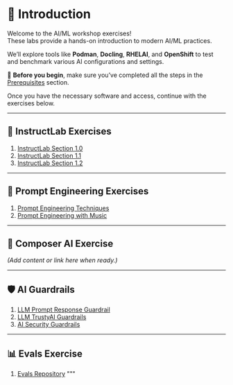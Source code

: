 # 🧠 Introduction

Welcome to the AI/ML workshop exercises!  
These labs provide a hands-on introduction to modern AI/ML practices.

We’ll explore tools like **Podman**, **Docling**, **RHELAI**, and **OpenShift** to test and benchmark various AI configurations and settings.

📌 **Before you begin**, make sure you’ve completed all the steps in the [Prerequisites](prereqs) section.

Once you have the necessary software and access, continue with the exercises below.

---

## 🧪 InstructLab Exercises

1. [InstructLab Section 1.0](exercises/instructlab-1.0)
2. [InstructLab Section 1.1](exercises/instructlab-1.1)
3. [InstructLab Section 1.2](exercises/instructlab-1.2)

---

## 🎯 Prompt Engineering Exercises

1. [Prompt Engineering Techniques](exercises/advanced-prompting)
2. [Prompt Engineering with Music](exercises/suno-sound-ai)

---

## 🎼 Composer AI Exercise

_(Add content or link here when ready.)_

---

## 🛡️ AI Guardrails

1. [LLM Prompt Response Guardrail](https://gitlab.consulting.redhat.com/bbalasub/llm-prompt-response-guardrail)
2. [LLM TrustyAI Guardrails](https://gitlab.consulting.redhat.com/bbalasub/llm-trustyai-guardrails-lmeval)
3. [AI Security Guardrails](exercises/ai-security-prompting)

---

## 📊 Evals Exercise

1. [Evals Repository](https://github.com/HunterGerlach/evals)
"""